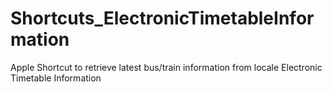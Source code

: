 # Shortcuts_ElectronicTimetableInformation
Apple Shortcut to retrieve latest bus/train information from locale Electronic Timetable Information
